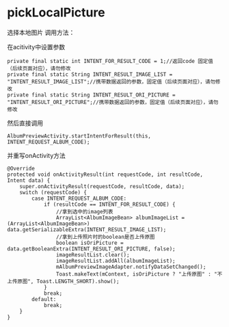 # pickLocalPicture
选择本地图片
调用方法：

在acitivity中设置参数



    private final static int INTENT_FOR_RESULT_CODE = 1;//返回code 固定值（后续页面对应），请勿修改
    private final static String INTENT_RESULT_IMAGE_LIST = "INTENT_RESULT_IMAGE_LIST";//携带数据返回的参数，固定值（后续页面对应），请勿修改
    private final static String INTENT_RESULT_ORI_PICTURE = "INTENT_RESULT_ORI_PICTURE";//携带数据返回的参数，固定值（后续页面对应），请勿修改
    
    
      
然后直接调用



    AlbumPreviewActivity.startIntentForResult(this, INTENT_REQUEST_ALBUM_CODE);
    
    
     
并重写onActivity方法



    @Override
    protected void onActivityResult(int requestCode, int resultCode, Intent data) {
        super.onActivityResult(requestCode, resultCode, data);
        switch (requestCode) {
            case INTENT_REQUEST_ALBUM_CODE:
                if (resultCode == INTENT_FOR_RESULT_CODE) {
                    //拿到选中的image列表
                    ArrayList<AlbumImageBean> albumImageList = (ArrayList<AlbumImageBean>) data.getSerializableExtra(INTENT_RESULT_IMAGE_LIST);
                    //拿到上传照片时的boolean是否上传原图
                    boolean isOriPicture = data.getBooleanExtra(INTENT_RESULT_ORI_PICTURE, false);
                    imageResultList.clear();
                    imageResultList.addAll(albumImageList);
                    mAlbumPreviewImageAdapter.notifyDataSetChanged();
                    Toast.makeText(mContext, isOriPicture ? "上传原图" : "不上传原图", Toast.LENGTH_SHORT).show();
                }
                break;
            default:
                break;
        }
    }
